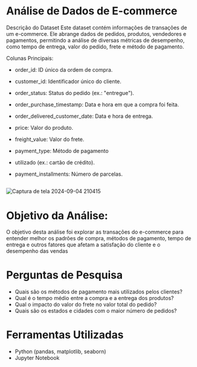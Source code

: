 # Análise de Dados de E-commerce
Descrição do Dataset
Este dataset contém informações de transações de um e-commerce. Ele abrange dados de pedidos, produtos, vendedores e pagamentos, permitindo a análise de diversas métricas de desempenho, como tempo de entrega, valor do pedido, frete e método de pagamento.

Colunas Principais:
* order_id: ID único da ordem de compra.

* customer_id: Identificador único do cliente.

* order_status: Status do pedido (ex.: "entregue").

* order_purchase_timestamp: Data e hora em que a compra foi feita.

* order_delivered_customer_date: Data e hora de entrega.

* price: Valor do produto.

* freight_value: Valor do frete.

* payment_type: Método de pagamento
  
* utilizado (ex.: cartão de crédito).

* payment_installments: Número de parcelas.

##
![Captura de tela 2024-09-04 210415](https://github.com/user-attachments/assets/7a04d8bd-5218-4742-8580-4051e48ed74c)

##

# Objetivo da Análise:

O objetivo desta análise foi explorar as transações do e-commerce para entender melhor os padrões de compra, métodos de pagamento, tempo de entrega e outros fatores que afetam a satisfação do cliente e o desempenho das vendas
##
# Perguntas de Pesquisa
* Quais são os métodos de pagamento mais utilizados pelos clientes?
* Qual é o tempo médio entre a compra e a entrega dos produtos?
* Qual o impacto do valor do frete no valor total do pedido?
* Quais são os estados e cidades com o maior número de pedidos?

 # Ferramentas Utilizadas
* Python (pandas, matplotlib, seaborn)
* Jupyter Notebook












